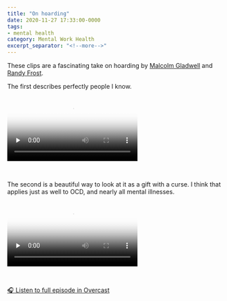 ```yaml
---
title: "On hoarding"
date: 2020-11-27 17:33:00-0000
tags:
- mental health
category: Mental Work Health
excerpt_separator: "<!--more-->"
---
```


These clips are a fascinating take on hoarding by [Malcolm Gladwell](http://gladwell.com) and [Randy Frost](https://www.smith.edu/academics/faculty/randy-frost).
<!--more-->

The first describes perfectly people I know.

<video src="https://www.bennorris.blog/uploads/2020/47c572a12c.mov" controls="controls" playsinline="playsinline" poster="https://www.bennorris.blog/uploads/2020/74fe2ac94d.png" preload="none"></video>

<br/>

The second is a beautiful way to look at it as a gift with a curse. I think that applies just as well to OCD, and nearly all mental illnesses.

<video controls="controls" playsinline="playsinline" src="https://www.bennorris.blog/uploads/2020/6eeb8028f2.mov" poster="https://www.bennorris.blog/uploads/2020/5e202147b8.png" preload="none"></video>

<br/>

[🎧 Listen to full episode in Overcast](https://overcast.fm/+NG9IGAWU4)